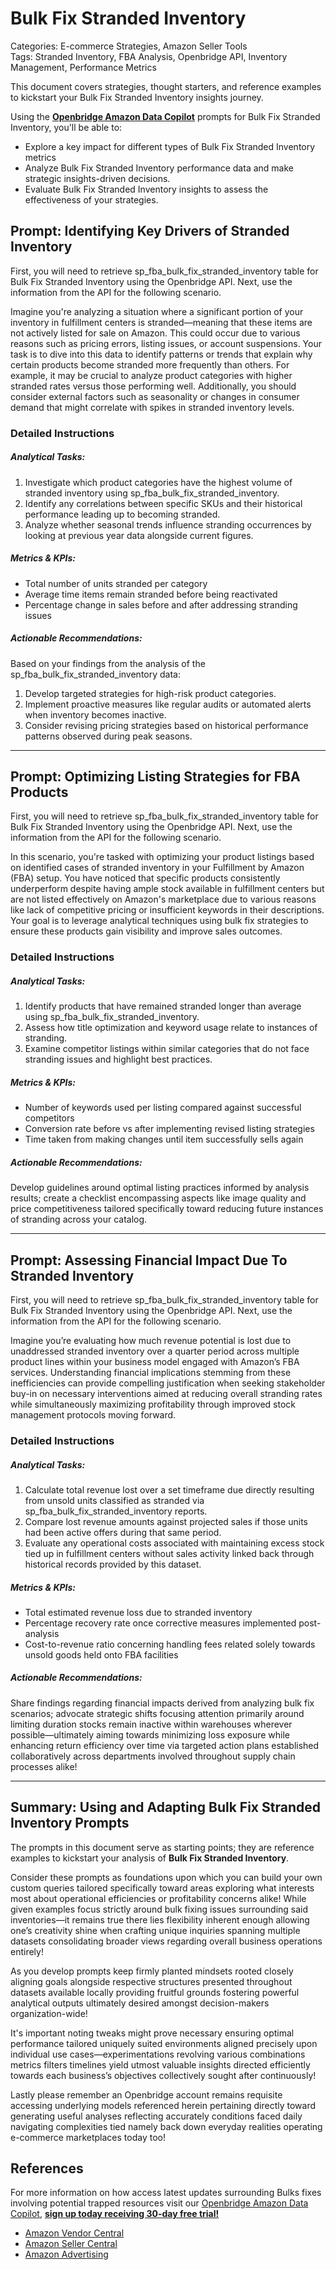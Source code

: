 # Bulk Fix Stranded Inventory

Categories: E-commerce Strategies, Amazon Seller Tools  
Tags: Stranded Inventory, FBA Analysis, Openbridge API, Inventory Management, Performance Metrics

This document covers strategies, thought starters, and reference examples to kickstart your Bulk Fix Stranded Inventory insights journey.

Using the <a href="https://chatgpt.com/g/g-Sg4qP7r3v-openbridge-data-copilot" target="_blank"><strong>Openbridge Amazon Data Copilot</strong></a> prompts for Bulk Fix Stranded Inventory, you'll be able to:

- Explore a key impact for different types of Bulk Fix Stranded Inventory metrics
- Analyze Bulk Fix Stranded Inventory performance data and make strategic insights-driven decisions.
- Evaluate Bulk Fix Stranded Inventory insights to assess the effectiveness of your strategies.

## Prompt: Identifying Key Drivers of Stranded Inventory

First, you will need to retrieve sp_fba_bulk_fix_stranded_inventory table for Bulk Fix Stranded Inventory using the Openbridge API. Next, use the information from the API for the following scenario. 

Imagine you're analyzing a situation where a significant portion of your inventory in fulfillment centers is stranded—meaning that these items are not actively listed for sale on Amazon. This could occur due to various reasons such as pricing errors, listing issues, or account suspensions. Your task is to dive into this data to identify patterns or trends that explain why certain products become stranded more frequently than others. For example, it may be crucial to analyze product categories with higher stranded rates versus those performing well. Additionally, you should consider external factors such as seasonality or changes in consumer demand that might correlate with spikes in stranded inventory levels.

### Detailed Instructions

##### Analytical Tasks:
1. Investigate which product categories have the highest volume of stranded inventory using sp_fba_bulk_fix_stranded_inventory.
2. Identify any correlations between specific SKUs and their historical performance leading up to becoming stranded.
3. Analyze whether seasonal trends influence stranding occurrences by looking at previous year data alongside current figures.

##### Metrics & KPIs:
- Total number of units stranded per category
- Average time items remain stranded before being reactivated
- Percentage change in sales before and after addressing stranding issues

##### Actionable Recommendations:
Based on your findings from the analysis of the sp_fba_bulk_fix_stranded_inventory data:
1. Develop targeted strategies for high-risk product categories.
2. Implement proactive measures like regular audits or automated alerts when inventory becomes inactive.
3. Consider revising pricing strategies based on historical performance patterns observed during peak seasons.

---

## Prompt: Optimizing Listing Strategies for FBA Products

First, you will need to retrieve sp_fba_bulk_fix_stranded_inventory table for Bulk Fix Stranded Inventory using the Openbridge API. Next, use the information from the API for the following scenario.

In this scenario, you're tasked with optimizing your product listings based on identified cases of stranded inventory in your Fulfillment by Amazon (FBA) setup. You have noticed that specific products consistently underperform despite having ample stock available in fulfillment centers but are not listed effectively on Amazon's marketplace due to various reasons like lack of competitive pricing or insufficient keywords in their descriptions. Your goal is to leverage analytical techniques using bulk fix strategies to ensure these products gain visibility and improve sales outcomes.

### Detailed Instructions

##### Analytical Tasks:
1. Identify products that have remained stranded longer than average using sp_fba_bulk_fix_stranded_inventory.
2. Assess how title optimization and keyword usage relate to instances of stranding.
3. Examine competitor listings within similar categories that do not face stranding issues and highlight best practices.

##### Metrics & KPIs:
- Number of keywords used per listing compared against successful competitors
- Conversion rate before vs after implementing revised listing strategies 
- Time taken from making changes until item successfully sells again 

##### Actionable Recommendations:
Develop guidelines around optimal listing practices informed by analysis results; create a checklist encompassing aspects like image quality and price competitiveness tailored specifically toward reducing future instances of stranding across your catalog.

---

## Prompt: Assessing Financial Impact Due To Stranded Inventory

First, you will need to retrieve sp_fba_bulk_fix_stranded_inventory table for Bulk Fix Stranded Inventory using the Openbridge API. Next, use the information from the API for the following scenario.

Imagine you’re evaluating how much revenue potential is lost due to unaddressed stranded inventory over a quarter period across multiple product lines within your business model engaged with Amazon’s FBA services. Understanding financial implications stemming from these inefficiencies can provide compelling justification when seeking stakeholder buy-in on necessary interventions aimed at reducing overall stranding rates while simultaneously maximizing profitability through improved stock management protocols moving forward.

### Detailed Instructions

##### Analytical Tasks:
1. Calculate total revenue lost over a set timeframe due directly resulting from unsold units classified as stranded via sp_fba_bulk_fix_stranded_inventory reports.
2. Compare lost revenue amounts against projected sales if those units had been active offers during that same period.
3. Evaluate any operational costs associated with maintaining excess stock tied up in fulfillment centers without sales activity linked back through historical records provided by this dataset.

##### Metrics & KPIs:
- Total estimated revenue loss due to stranded inventory 
- Percentage recovery rate once corrective measures implemented post-analysis 
- Cost-to-revenue ratio concerning handling fees related solely towards unsold goods held onto FBA facilities 

##### Actionable Recommendations:
Share findings regarding financial impacts derived from analyzing bulk fix scenarios; advocate strategic shifts focusing attention primarily around limiting duration stocks remain inactive within warehouses wherever possible—ultimately aiming towards minimizing loss exposure while enhancing return efficiency over time via targeted action plans established collaboratively across departments involved throughout supply chain processes alike!

---

## Summary: Using and Adapting Bulk Fix Stranded Inventory Prompts
The prompts in this document serve as starting points; they are reference examples to kickstart your analysis of **Bulk Fix Stranded Inventory**.

Consider these prompts as foundations upon which you can build your own custom queries tailored specifically toward areas exploring what interests most about operational efficiencies or profitability concerns alike! While given examples focus strictly around bulk fixing issues surrounding said inventories—it remains true there lies flexibility inherent enough allowing one’s creativity shine when crafting unique inquiries spanning multiple datasets consolidating broader views regarding overall business operations entirely!

As you develop prompts keep firmly planted mindsets rooted closely aligning goals alongside respective structures presented throughout datasets available locally providing fruitful grounds fostering powerful analytical outputs ultimately desired amongst decision-makers organization-wide!

It's important noting tweaks might prove necessary ensuring optimal performance tailored uniquely suited environments aligned precisely upon individual use cases—experimentations revolving various combinations metrics filters timelines yield utmost valuable insights directed efficiently towards each business’s objectives collectively sought after continuously!

Lastly please remember an Openbridge account remains requisite accessing underlying models referenced herein pertaining directly toward generating useful analyses reflecting accurately conditions faced daily navigating complexities tied namely back down everyday realities operating e-commerce marketplaces today too! 

## References   
For more information on how access latest updates surrounding Bulks fixes involving potential trapped resources visit our <a href="https://chatgpt.com/g/g-Sg4qP7r3v-openbridge-data-copilot" target="_blank">Openbridge Amazon Data Copilot</a>, <a href="https://openbridge.com" target="_blank"><strong>sign up today receiving 30-day free trial!</strong></a>

<ul>
<li><a href="https://www.openbridge.com/amazon-vendor-central/" target="_blank">Amazon Vendor Central</a></li>
<li><a href="https://www.openbridge.com/amazon-selling-partner/" target="_blank">Amazon Seller Central</a></li>
<li><a href="https://www.openbridge.com/amazon-advertising/" target="_blank">Amazon Advertising</a></li>
</ul>